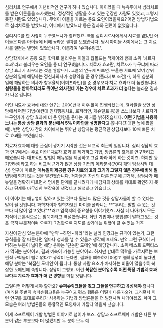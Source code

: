 심리치료 연구에서 기념비적인 연구가 하나 있습니다. 아이였을 때 뉴욕주에서 심리치료를 받은 어른들을 조사했는데, 정상적인 생활을 하고 있는 건강한 사람도 있었고, 그렇지 못한 사람도 있었습니다. 무엇이 이들을 가르는 중요 요인이었을까요? 어떤 방법/기법으로 심리치료를 받았느냐, 어디에서 받았느냐 등은 결과와 관련이 없었습니다. 

심리치료를 한 사람이 누구였느냐가 중요했죠. 특정 심리치료사에게서 치료를 받았던 아이들은 다른 아이들에 비해 놀라운 결과를 보였습니다. 당시 아이들 사이에서는 그 치료사를 일컫는 별명이 있었습니다. 이름하여 '슈퍼슈링크'.

상담학계에서 공통 요인 학파로 불리우는 이멜과 웜폴드는 맥케이와 함께 소위 '치료자 효과'라고 불리우는 요인을 좀 더 연구했습니다. 치료자 효과란, 치료자가 누구냐에 따라 상담 효과가 좌우되는 것을 말합니다. 그들의 연구에 따르면, 우울증 치료에 있어 상위 삼분의 일에 해당하는 정신과의사가 설탕약을 준 경우(플라시보 조건)가, 하위 삼분의 일에 해당하는 의사가 항우울제(이미프라민)를 준 경우보다 치료 효과가 더 높았습니다. **설탕물을 받아먹더라도 뛰어난 의사한테 가는 경우에 치료 효과가 더 높다**는 놀라운 결과가 나온 겁니다.

이런 치료자 효과에 대한 연구는 2000년대 이후 많이 진행되었는데, 결과들을 보면 상담에서 어떤 기법(예컨대 인지행동치료, 로저리안, 게슈탈트 등)을 쓰느냐보다 치료자가 누구인가가 상담 효과에 더 큰 영향을 준다는 게 거듭 밝혀졌습니다. **어떤 기법을 사용하느냐는 통상 상담 결과의 분산에서 5% 이하만을 설명한다**고 봅니다(최대한 높에 봤을 때). 반면 상담자 간의 차이에서는 뛰어난 상담자는 평균적인 상담자보다 10배 빠른 치료 효과를 보였습니다.

치료자 효과에 대한 관심이 생기기 시작한 것은 비교적 최근의 일입니다. 심리 상담의 효과 연구에서는 주로 이런 '치료자 효과'를 제거하고 기법, 방법론의 효과를 연구하려고 해왔습니다. 대표적인 방법이 매뉴얼을 제공하고 그걸 따라 하게 하는 것이죠. 하지만 동기면담이라고 하는 비교적 근거가 많은 상담 기법의 메타분석(70여 개의 임상시험 대상) 연구에 따르면 **매뉴얼이 제공된 경우 치료의 효과 크기가 그렇지 않은 경우에 비해 절반**밖에 되지 않는 것을 발견했습니다. 저자들은 자신의 다른 연구에 근거해, 상담사가 매뉴얼을 정확히 따르면서 명시된 단계를 끝내려다가 내담자의 상태를 제대로 확인하지 못하고 단계를 마무리한 부작용이 생겼다고 해석하고 있습니다.

이 이야기는 매뉴얼이 말하고 있는 것보다 훨씬 더 많은 것을 상담사들이 할 수 있다는 말이 될 것입니다. 과학자이자 철학자였던 마이클 폴라니는 **"우리는 말할 수 있는 것보다 더 많이 알고 있다"**라고 암묵지의 중요성을 이야기했죠. 사실 더 나아가서 모든 지식이 근본적으로는 암묵지라고 역설했습니다. 어떤 기법이나 방법론이 말하고 있는 것은 극히 부분적이며 오로지 그것만으로 지도를 삼기에는 위험이 클 수 있는 거죠.

자신이 관심 있는 분야에 "만약 ~하면 ~하라"라는 널리 인정되는 규칙이 있는가, 그런 규칙들을 잘 따른다면 얼마나 성과를 낼 수 있을까 생각해 보세요. 만약 그런 규칙이 커버하는 부분이 넓다면 해당 분야는 '단순한 도메인'에 해당합니다. 소위 베스트 프랙티스가 먹히는 분야이고, 결과 예측이 가능한 분야이죠. 하지만 반대로 맥락을 가로지르는 보편적 규칙들이 별로 없다고 생각이 든다면, 결과를 예측하기 어렵고 불확실성이 높다면, 해당 분야는 '복잡한 도메인'이 됩니다. 통상 사람 요소가 차지하는 비율이 많을수록 복잡한 도메인에 속합니다. 상담이 그렇죠. 이런 **복잡한 분야일수록 어떤 특정 기법의 효과보다도 치료자 효과가 더 큰 영향**을 미칠 것입니다.

그렇다면 어떻게 해야 할까요? **슈퍼슈링크들을 찾고 그들을 연구하고 육성해야** 합니다(여러분 주변의 슈퍼슈링크들은 누구이고 평소 행동은 어떻게 다른가요?). 그러면서 이런 연구를 토대로 우리가 사용하는 기법과 방법론들을 더 발전시켜 나가야겠죠. 아마 그 모습은 여러 방법론들의 통합적인 모양새에 가깝지 않을까 싶습니다.

이제 소프트웨어 개발 방법론 이야기로 넘어가 보죠. 상담과 소프트웨어 개발은 다른 부분이 같은 부분보다 더 많겠지만 두 분야 모두 예